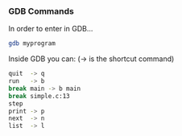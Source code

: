 ### GDB Commands

In order to enter in GDB...
```bash
gdb myprogram
```

Inside GDB you can: (-> is the shortcut command)
```bash
quit  -> q
run   -> b
break main -> b main
break simple.c:13
step
print -> p
next  -> n
list  -> l
```
